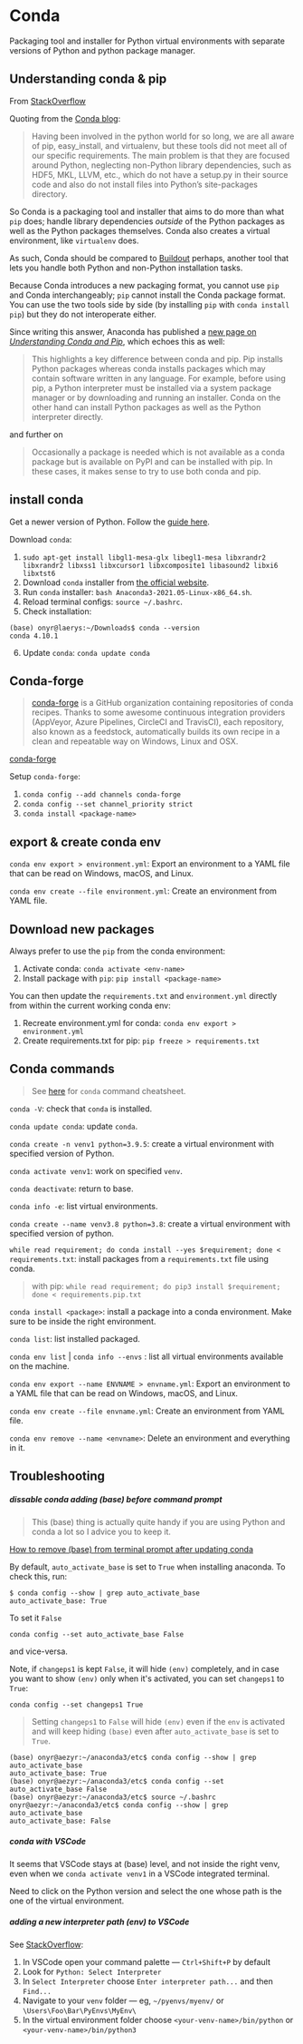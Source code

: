 # Conda

Packaging tool and installer for Python virtual environments with separate versions of Python and python package manager.

## Understanding conda & pip

From [StackOverflow](https://stackoverflow.com/questions/20994716/what-is-the-difference-between-pip-and-conda)

Quoting from the [Conda blog](http://web.archive.org/web/20170415041123/www.continuum.io/blog/developer-blog/python-packages-and-environments-conda):

> Having been involved in the python world for so long, we are all aware of pip, easy_install, and virtualenv, but these tools did not meet all of our specific requirements. The main problem is that they are focused around Python, neglecting non-Python library dependencies, such as HDF5, MKL, LLVM, etc., which do not have a setup.py in their source code and also do not install files into Python’s site-packages directory.

So Conda is a packaging tool and installer that aims to do more than what `pip` does; handle library dependencies *outside* of the Python packages as well as the Python packages themselves. Conda also creates a virtual environment, like `virtualenv` does.

As such, Conda should be compared to [Buildout](http://www.buildout.org/en/latest/) perhaps, another tool that lets you handle both Python and non-Python installation tasks.

Because Conda introduces a new packaging format, you cannot use `pip` and Conda interchangeably; `pip` cannot install the Conda package format. You can use the two tools side by side (by installing `pip` with `conda install pip`) but they do not interoperate either.

Since writing this answer, Anaconda has published a [new page on *Understanding Conda and Pip*](https://www.anaconda.com/understanding-conda-and-pip/), which echoes this as well:

> This highlights a key difference between conda and pip. Pip installs Python packages whereas conda installs packages which may contain software written in any language. For example, before using pip, a Python interpreter must be installed via a system package manager or by downloading and running an installer. Conda on the other hand can install Python packages as well as the Python interpreter directly.

and further on

> Occasionally a package is needed which is not available as a conda package but is available on PyPI and can be installed with pip. In these cases, it makes sense to try to use both conda and pip.

## install conda

Get a newer version of Python. Follow the [guide here](https://linuxize.com/post/how-to-install-python-3-9-on-ubuntu-20-04/).

Download `conda`:

1. `sudo apt-get install libgl1-mesa-glx libegl1-mesa libxrandr2 libxrandr2 libxss1 libxcursor1 libxcomposite1 libasound2 libxi6 libxtst6`
2. Download `conda` installer from [the official website](https://www.anaconda.com/products/individual#linux).
3. Run `conda` installer: `bash Anaconda3-2021.05-Linux-x86_64.sh`.
4. Reload terminal configs: `source ~/.bashrc`.
5. Check installation:

```shell
(base) onyr@laerys:~/Downloads$ conda --version
conda 4.10.1
```

6. Update `conda`: `conda update conda`


## Conda-forge

> [conda-forge](https://github.com/conda-forge) is a GitHub organization containing repositories of conda recipes. Thanks to some awesome continuous integration providers (AppVeyor, Azure Pipelines, CircleCI and TravisCI), each repository, also known as a feedstock, automatically builds its own recipe in a clean and repeatable way on Windows, Linux and OSX.

[conda-forge](https://conda-forge.org/)

Setup `conda-forge`:

1. `conda config --add channels conda-forge`
2. `conda config --set channel_priority strict`
3. `conda install <package-name>`

## export & create conda env

`conda env export > environment.yml`: Export an environment to a YAML file that can be read on Windows, macOS, and Linux.

`conda env create --file environment.yml`: Create an environment from YAML file.

## Download new packages

Always prefer to use the `pip` from the conda environment:

1. Activate conda: `conda activate <env-name>`
2. Install package with `pip`: `pip install <package-name>`

You can then update the `requirements.txt` and `environment.yml` directly from within the current working conda env:

1. Recreate environment.yml for conda: `conda env export > environment.yml`
2. Create requirements.txt for pip: `pip freeze > requirements.txt`

## Conda commands

> See [here](https://conda.io/projects/conda/en/latest/user-guide/cheatsheet.html) for `conda` command cheatsheet.

`conda -V`: check that `conda` is installed.

`conda update conda`: update `conda`.

`conda create -n venv1 python=3.9.5`: create a virtual environment with specified version of Python.

`conda activate venv1`: work on specified `venv`.

`conda deactivate`: return to base.

`conda info -e`: list virtual environments.

`conda create --name venv3.8 python=3.8`: create a virtual environment with specified version of python.

`while read requirement; do conda install --yes $requirement; done < requirements.txt`: install packages from a `requirements.txt` file using conda.

> with pip: `while read requirement; do pip3 install $requirement; done < requirements.pip.txt`

`conda install <package>`: install a package into a conda environment. Make sure to be inside the right environment.

`conda list`: list installed packaged.

`conda env list` | `conda info --envs` : list all virtual environments available on the machine.

`conda env export --name ENVNAME > envname.yml`: Export an environment to a YAML file that can be read on Windows, macOS, and Linux.

`conda env create --file envname.yml`: Create an environment from YAML file.

`conda env remove --name <envname>`: Delete an environment and everything in it.

## Troubleshooting

##### dissable conda adding (base) before command prompt

> This (base) thing is actually quite handy if you are using Python and conda a lot so I advice you to keep it.

[How to remove (base) from terminal prompt after updating conda](https://stackoverflow.com/questions/55171696/how-to-remove-base-from-terminal-prompt-after-updating-conda)

By default, `auto_activate_base` is set to `True` when installing anaconda. To check this, run:

```
$ conda config --show | grep auto_activate_base
auto_activate_base: True
```

To set it `False`

```
conda config --set auto_activate_base False
```

and vice-versa.

Note, if `changeps1` is kept `False`, it will hide `(env)` completely, and in case you want to show `(env)` only when it's activated, you can set `changeps1` to `True`:

```
conda config --set changeps1 True
```

> Setting `changeps1` to `False` will hide `(env)` even if the `env` is activated and will keep hiding `(base)` even after `auto_activate_base` is set to `True`.

```shell
(base) onyr@aezyr:~/anaconda3/etc$ conda config --show | grep auto_activate_base
auto_activate_base: True
(base) onyr@aezyr:~/anaconda3/etc$ conda config --set auto_activate_base False
(base) onyr@aezyr:~/anaconda3/etc$ source ~/.bashrc 
onyr@aezyr:~/anaconda3/etc$ conda config --show | grep auto_activate_base
auto_activate_base: False
```

##### conda with VSCode

It seems that VSCode stays at (base) level, and not inside the right venv, even when we `conda activate venv1` in a VSCode integrated terminal.

Need to click on the Python version and select the one whose path is the one of the virtual environment.

##### adding a new interpreter path (env) to VSCode

See [StackOverflow](https://stackoverflow.com/questions/66869413/visual-studio-code-does-not-detect-virtual-environments/68169595#68169595):

1. In VSCode open your command palette — `Ctrl+Shift+P` by default
2. Look for `Python: Select Interpreter`
3. In `Select Interpreter` choose `Enter interpreter path...` and then `Find...`
4. Navigate to your `venv` folder — eg, `~/pyenvs/myenv/` or `\Users\Foo\Bar\PyEnvs\MyEnv\`
5. In the virtual environment folder choose `<your-venv-name>/bin/python` or `<your-venv-name>/bin/python3`
